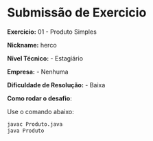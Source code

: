# Submissão de Exercicio

**Exercicio:** 01 - Produto Simples

**Nickname:** herco

**Nível Técnico:** - Estagiário

**Empresa:** - Nenhuma

**Dificuldade de Resolução:** - Baixa

**Como rodar o desafio**: 

Use o comando abaixo: 
```bash
javac Produto.java
java Produto
```
